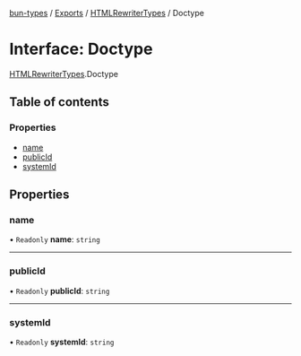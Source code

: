 [bun-types](https://oven-sh.github.io/bun-types/README.md) / [Exports](https://oven-sh.github.io/bun-types/modules.md) / [HTMLRewriterTypes](https://oven-sh.github.io/bun-types/modules/HTMLRewriterTypes.md) / Doctype

# Interface: Doctype

[HTMLRewriterTypes](https://oven-sh.github.io/bun-types/modules/HTMLRewriterTypes.md).Doctype

## Table of contents

### Properties

- [name](https://oven-sh.github.io/bun-types/interfaces/HTMLRewriterTypes.Doctype.md#name)
- [publicId](https://oven-sh.github.io/bun-types/interfaces/HTMLRewriterTypes.Doctype.md#publicid)
- [systemId](https://oven-sh.github.io/bun-types/interfaces/HTMLRewriterTypes.Doctype.md#systemid)

## Properties

### name

• `Readonly` **name**: `string`

___

### publicId

• `Readonly` **publicId**: `string`

___

### systemId

• `Readonly` **systemId**: `string`

